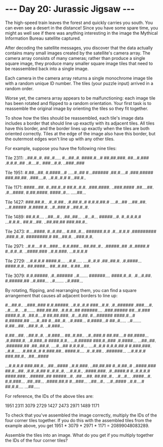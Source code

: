 # --- Day 20: Jurassic Jigsaw ---

   The high-speed train leaves the forest and quickly carries you south. You
   can even see a desert in the distance! Since you have some spare time, you
   might as well see if there was anything interesting in the image the
   Mythical Information Bureau satellite captured.

   After decoding the satellite messages, you discover that the data actually
   contains many small images created by the satellite's camera array. The
   camera array consists of many cameras; rather than produce a single square
   image, they produce many smaller square image tiles that need to be
   reassembled back into a single image.

   Each camera in the camera array returns a single monochrome image tile
   with a random unique ID number. The tiles (your puzzle input) arrived in a
   random order.

   Worse yet, the camera array appears to be malfunctioning: each image tile
   has been rotated and flipped to a random orientation. Your first task is
   to reassemble the original image by orienting the tiles so they fit
   together.

   To show how the tiles should be reassembled, each tile's image data
   includes a border that should line up exactly with its adjacent tiles. All
   tiles have this border, and the border lines up exactly when the tiles are
   both oriented correctly. Tiles at the edge of the image also have this
   border, but the outermost edges won't line up with any other tiles.

   For example, suppose you have the following nine tiles:

 Tile 2311:
 ..##.#..#.
 ##..#.....
 #...##..#.
 ####.#...#
 ##.##.###.
 ##...#.###
 .#.#.#..##
 ..#....#..
 ###...#.#.
 ..###..###

 Tile 1951:
 #.##...##.
 #.####...#
 .....#..##
 #...######
 .##.#....#
 .###.#####
 ###.##.##.
 .###....#.
 ..#.#..#.#
 #...##.#..

 Tile 1171:
 ####...##.
 #..##.#..#
 ##.#..#.#.
 .###.####.
 ..###.####
 .##....##.
 .#...####.
 #.##.####.
 ####..#...
 .....##...

 Tile 1427:
 ###.##.#..
 .#..#.##..
 .#.##.#..#
 #.#.#.##.#
 ....#...##
 ...##..##.
 ...#.#####
 .#.####.#.
 ..#..###.#
 ..##.#..#.

 Tile 1489:
 ##.#.#....
 ..##...#..
 .##..##...
 ..#...#...
 #####...#.
 #..#.#.#.#
 ...#.#.#..
 ##.#...##.
 ..##.##.##
 ###.##.#..

 Tile 2473:
 #....####.
 #..#.##...
 #.##..#...
 ######.#.#
 .#...#.#.#
 .#########
 .###.#..#.
 ########.#
 ##...##.#.
 ..###.#.#.

 Tile 2971:
 ..#.#....#
 #...###...
 #.#.###...
 ##.##..#..
 .#####..##
 .#..####.#
 #..#.#..#.
 ..####.###
 ..#.#.###.
 ...#.#.#.#

 Tile 2729:
 ...#.#.#.#
 ####.#....
 ..#.#.....
 ....#..#.#
 .##..##.#.
 .#.####...
 ####.#.#..
 ##.####...
 ##..#.##..
 #.##...##.

 Tile 3079:
 #.#.#####.
 .#..######
 ..#.......
 ######....
 ####.#..#.
 .#...#.##.
 #.#####.##
 ..#.###...
 ..#.......
 ..#.###...

   By rotating, flipping, and rearranging them, you can find a square
   arrangement that causes all adjacent borders to line up:

 #...##.#.. ..###..### #.#.#####.
 ..#.#..#.# ###...#.#. .#..######
 .###....#. ..#....#.. ..#.......
 ###.##.##. .#.#.#..## ######....
 .###.##### ##...#.### ####.#..#.
 .##.#....# ##.##.###. .#...#.##.
 #...###### ####.#...# #.#####.##
 .....#..## #...##..#. ..#.###...
 #.####...# ##..#..... ..#.......
 #.##...##. ..##.#..#. ..#.###...

 #.##...##. ..##.#..#. ..#.###...
 ##..#.##.. ..#..###.# ##.##....#
 ##.####... .#.####.#. ..#.###..#
 ####.#.#.. ...#.##### ###.#..###
 .#.####... ...##..##. .######.##
 .##..##.#. ....#...## #.#.#.#...
 ....#..#.# #.#.#.##.# #.###.###.
 ..#.#..... .#.##.#..# #.###.##..
 ####.#.... .#..#.##.. .######...
 ...#.#.#.# ###.##.#.. .##...####

 ...#.#.#.# ###.##.#.. .##...####
 ..#.#.###. ..##.##.## #..#.##..#
 ..####.### ##.#...##. .#.#..#.##
 #..#.#..#. ...#.#.#.. .####.###.
 .#..####.# #..#.#.#.# ####.###..
 .#####..## #####...#. .##....##.
 ##.##..#.. ..#...#... .####...#.
 #.#.###... .##..##... .####.##.#
 #...###... ..##...#.. ...#..####
 ..#.#....# ##.#.#.... ...##.....

   For reference, the IDs of the above tiles are:

 1951    2311    3079
 2729    1427    2473
 2971    1489    1171

   To check that you've assembled the image correctly, multiply the IDs of
   the four corner tiles together. If you do this with the assembled tiles
   from the example above, you get 1951 * 3079 * 2971 * 1171 =
   20899048083289.

   Assemble the tiles into an image. What do you get if you multiply together
   the IDs of the four corner tiles?

